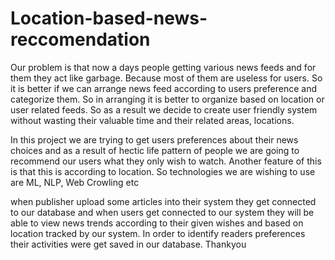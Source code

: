 # Location-based-news-reccomendation

Our problem is that now a days people getting various news feeds and for them they act like garbage.
Because most of them are useless for users. So it is better if we can arrange news feed according to users preference and categorize them.
So in arranging it is better to organize based on location or user related feeds. So as a result we decide to create user friendly system without wasting their valuable time and their related areas, locations.

In this project we are trying to get users preferences about their news choices and as a result of hectic life pattern of people we are going to recommend our users what they only wish to watch. Another feature of this is that this is according to location. So technologies we are wishing to use are ML, NLP, Web Crowling etc

when publisher upload some articles into their system they get connected to our database and when users get connected to our system they will be able to view news trends according to their given wishes and based on location tracked by our system. In order to identify readers preferences their activities were get saved in our database.
Thankyou